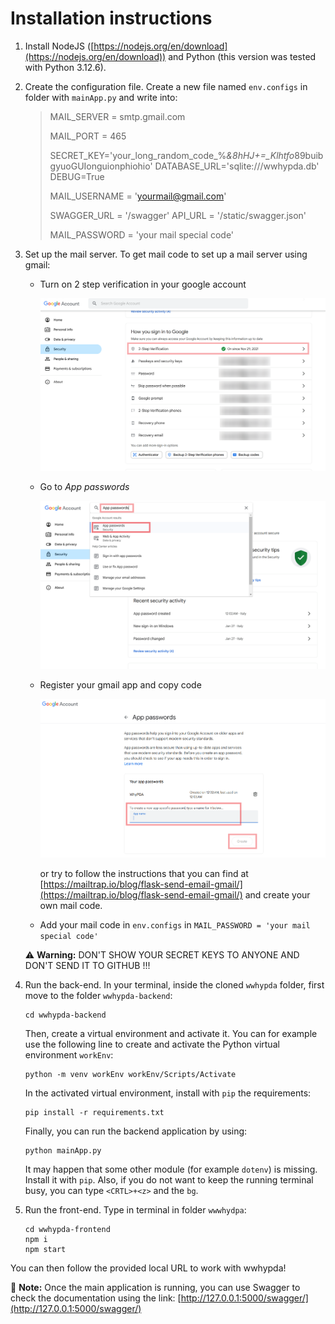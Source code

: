 # Installation instructions

1. Install NodeJS ([https://nodejs.org/en/download](https://nodejs.org/en/download))
   and Python (this version was tested with Python 3.12.6).
2. Create the configuration file.
   Create a new file named `env.configs` in folder with `mainApp.py` and write into:

   > MAIL_SERVER = smtp.gmail.com
   >
   > MAIL_PORT = 465
   >
   > SECRET_KEY='your_long_random_code_%*&8hHJ+=_Klhtfo*89buibgyuoGUIonguionphiohio'
   > DATABASE_URL='sqlite:///wwhypda.db'
   > DEBUG=True
   >
   > MAIL_USERNAME = 'yourmail@gmail.com'
   >
   > SWAGGER_URL = '/swagger'
   > API_URL = '/static/swagger.json'
   >
   > MAIL_PASSWORD = 'your mail special code'

3. Set up the mail server. To get mail code to set up a mail server using gmail:

   - Turn on 2 step verification in your google account

     ![Turn on 2 step verification in your google account](/instructions/instruction3.png)

   - Go to *App passwords*

     ![Go to App passwords](/instructions/instruction1.png)

   - Register your gmail app and copy code

     ![Register your gmail app and copy code](/instructions/instruction2.png)

     or try to follow the instructions that you can find at
     [https://mailtrap.io/blog/flask-send-email-gmail/](https://mailtrap.io/blog/flask-send-email-gmail/)
     and create your own mail code.

   - Add your mail code in `env.configs` in ``MAIL_PASSWORD = 'your mail special code'``

   :warning: **Warning:** DON'T SHOW YOUR SECRET KEYS TO ANYONE AND DON'T SEND IT TO GITHUB !!!


3. Run the back-end. In your terminal, inside the cloned `wwhypda`
   folder, first move to the folder `wwhypda-backend`:

       cd wwhypda-backend
       
   Then, create a virtual environment and activate it. You can for
   example use the following line to create and activate the Python
   virtual environment `workEnv`:
   
       python -m venv workEnv workEnv/Scripts/Activate

   In the activated virtual environment, install with ``pip`` the requirements:
   
       pip install -r requirements.txt

   Finally, you can run the backend application by using:
   
       python mainApp.py

   It may happen that some other module (for example `dotenv`) is
   missing. Install it with `pip`.  Also, if you do not want to keep
   the running terminal busy, you can type `<CRTL>+<z>` and the `bg`.
   
   
4. Run the front-end.
   Type in terminal in folder `wwwhydpa`:

       cd wwhypda-frontend
       npm i
       npm start

You can then follow the provided local URL to work with wwhypda!

:memo: **Note:** Once the main application is running, you can use
Swagger to check the documentation using the link:
[http://127.0.0.1:5000/swagger/](http://127.0.0.1:5000/swagger/)
